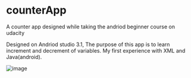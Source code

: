 # counterApp
A counter app designed while taking the andriod beginner course on udacity

Designed on Andriod studio 3.1,
The purpose of this app is to learn increment and decrement of variables.
My first experience with XML and Java(android).

![image](https://res.cloudinary.com/dxaubfssg/image/upload/v1543795136/index.jpg)

